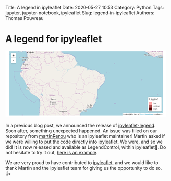 Title: A legend in ipyleaflet
Date: 2020-05-27 10:53
Category: Python
Tags: jupyter, jupyter-notebook, ipyleaflet
Slug: legend-in-ipyleaflet
Authors: Thomas Pouvreau


# A legend for ipyleaflet

![image](/images/map_legend.png)

In a previous blog post, we announced the release of [ipyleaflet-legend](http://tech.weatherforce.org/blog/ipyleaflet-legend-release/). Soon after, something unexpected happened. An issue was filled on our repository from [martinRenou](https://github.com/martinRenou) who is an ipyleaflet maintainer! Martin asked if we were willing to put the code directly into ipyleaflet. We were, and so we did! It is now released and available as LegendControl, within ipyleaflet🎉. Do not hesitate to try it out, [here is an example](https://ipyleaflet.readthedocs.io/en/stable/api_reference/legend_control.html).

We are very proud to have contributed to [ipyleaflet](https://ipyleaflet.readthedocs.io/en/stable/), and we would like to thank Martin and the ipyleaflet team for giving us the opportunity to do so.👍 


